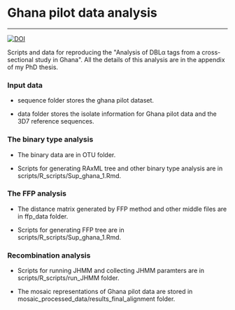 # Ghana pilot data analysis
-----------------------
[![DOI](https://zenodo.org/badge/735254926.svg)](https://zenodo.org/doi/10.5281/zenodo.13764593)

Scripts and data for reproducing the "Analysis of DBLα tags from a cross-sectional study in Ghana". All the details of this analysis are in the appendix of my PhD thesis.

### Input data 

- sequence folder stores the ghana pilot dataset.

- data folder stores the isolate information for Ghana pilot data and the 3D7 reference sequences.

### The binary type analysis 

- The binary data are in OTU folder. 

- Scripts for generating RAxML tree and other binary type analysis are in scripts/R_scripts/Sup_ghana_1.Rmd.

### The FFP analysis

- The distance matrix generated by FFP method and other middle files are in ffp_data folder. 

- Scripts for generating FFP tree are in scripts/R_scripts/Sup_ghana_1.Rmd.

### Recombination analysis

- Scripts for running JHMM and collecting JHMM paramters are in scripts/R_scripts/run_JHMM folder.

- The mosaic representations of Ghana pilot data are stored in mosaic_processed_data/results_final_alignment folder.
